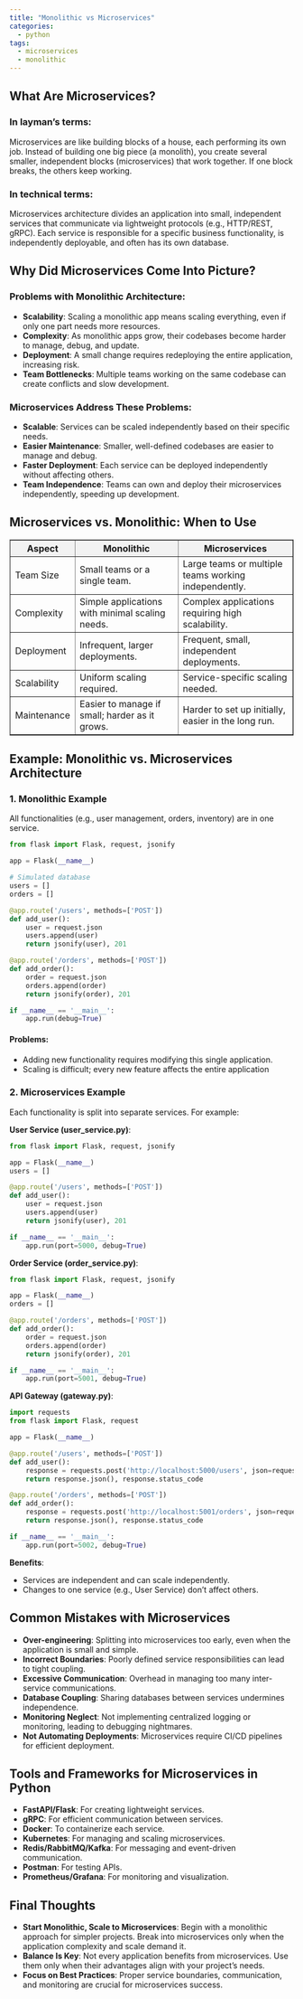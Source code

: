 ```yaml
---
title: "Monolithic vs Microservices"
categories:
  - python
tags:
  - microservices
  - monolithic
---
```

## What Are Microservices?
### In layman’s terms:
Microservices are like building blocks of a house, each performing its own job. Instead of building one big piece (a monolith), you create several smaller, independent blocks (microservices) that work together. If one block breaks, the others keep working.

### In technical terms:
Microservices architecture divides an application into small, independent services that communicate via lightweight protocols (e.g., HTTP/REST, gRPC). Each service is responsible for a specific business functionality, is independently deployable, and often has its own database.

## Why Did Microservices Come Into Picture?
### Problems with Monolithic Architecture:

- **Scalability**: Scaling a monolithic app means scaling everything, even if only one part needs more resources.
- **Complexity**: As monolithic apps grow, their codebases become harder to manage, debug, and update.
- **Deployment**: A small change requires redeploying the entire application, increasing risk.
- **Team Bottlenecks**: Multiple teams working on the same codebase can create conflicts and slow development.

### Microservices Address These Problems:

- **Scalable**: Services can be scaled independently based on their specific needs.
- **Easier Maintenance**: Smaller, well-defined codebases are easier to manage and debug.
- **Faster Deployment**: Each service can be deployed independently without affecting others.
- **Team Independence**: Teams can own and deploy their microservices independently, speeding up development.

## Microservices vs. Monolithic: When to Use
<table border="1" style="border-collapse: collapse; width: 100%;">
    <thead>
        <tr style="background-color: #f2f2f2;">
            <th>Aspect</th>
            <th>Monolithic</th>
            <th>Microservices</th>
        </tr>
    </thead>
    <tbody>
        <tr>
            <td>Team Size</td>
            <td>Small teams or a single team.</td>
            <td>Large teams or multiple teams working independently.</td>
        </tr>
        <tr>
            <td>Complexity</td>
            <td>Simple applications with minimal scaling needs.</td>
            <td>Complex applications requiring high scalability.</td>
        </tr>
        <tr>
            <td>Deployment</td>
            <td>Infrequent, larger deployments.</td>
            <td>Frequent, small, independent deployments.</td>
        </tr>
        <tr>
            <td>Scalability</td>
            <td>Uniform scaling required.</td>
            <td>Service-specific scaling needed.</td>
        </tr>
        <tr>
            <td>Maintenance</td>
            <td>Easier to manage if small; harder as it grows.</td>
            <td>Harder to set up initially, easier in the long run.</td>
        </tr>
    </tbody>
</table>

		

## Example: Monolithic vs. Microservices Architecture
### 1. Monolithic Example
All functionalities (e.g., user management, orders, inventory) are in one service.
```python
from flask import Flask, request, jsonify

app = Flask(__name__)

# Simulated database
users = []
orders = []

@app.route('/users', methods=['POST'])
def add_user():
    user = request.json
    users.append(user)
    return jsonify(user), 201

@app.route('/orders', methods=['POST'])
def add_order():
    order = request.json
    orders.append(order)
    return jsonify(order), 201

if __name__ == '__main__':
    app.run(debug=True)
```
#### Problems:

- Adding new functionality requires modifying this single application.
- Scaling is difficult; every new feature affects the entire application

### 2. Microservices Example
Each functionality is split into separate services. For example:

**User Service (user_service.py)**:
```python
from flask import Flask, request, jsonify

app = Flask(__name__)
users = []

@app.route('/users', methods=['POST'])
def add_user():
    user = request.json
    users.append(user)
    return jsonify(user), 201

if __name__ == '__main__':
    app.run(port=5000, debug=True)
```
**Order Service (order_service.py)**:
```python
from flask import Flask, request, jsonify

app = Flask(__name__)
orders = []

@app.route('/orders', methods=['POST'])
def add_order():
    order = request.json
    orders.append(order)
    return jsonify(order), 201

if __name__ == '__main__':
    app.run(port=5001, debug=True)
```
**API Gateway (gateway.py)**:
```python
import requests
from flask import Flask, request

app = Flask(__name__)

@app.route('/users', methods=['POST'])
def add_user():
    response = requests.post('http://localhost:5000/users', json=request.json)
    return response.json(), response.status_code

@app.route('/orders', methods=['POST'])
def add_order():
    response = requests.post('http://localhost:5001/orders', json=request.json)
    return response.json(), response.status_code

if __name__ == '__main__':
    app.run(port=5002, debug=True)
```
**Benefits**:

- Services are independent and can scale independently.
- Changes to one service (e.g., User Service) don’t affect others.
		
## Common Mistakes with Microservices
- **Over-engineering**: Splitting into microservices too early, even when the application is small and simple.
- **Incorrect Boundaries**: Poorly defined service responsibilities can lead to tight coupling.
- **Excessive Communication**: Overhead in managing too many inter-service communications.
- **Database Coupling**: Sharing databases between services undermines independence.
- **Monitoring Neglect**: Not implementing centralized logging or monitoring, leading to debugging nightmares.
- **Not Automating Deployments**: Microservices require CI/CD pipelines for efficient deployment.

## Tools and Frameworks for Microservices in Python
- **FastAPI/Flask**: For creating lightweight services.
- **gRPC**: For efficient communication between services.
- **Docker**: To containerize each service.
- **Kubernetes**: For managing and scaling microservices.
- **Redis/RabbitMQ/Kafka**: For messaging and event-driven communication.
- **Postman**: For testing APIs.
- **Prometheus/Grafana**: For monitoring and visualization.

## Final Thoughts
- **Start Monolithic, Scale to Microservices**: Begin with a monolithic approach for simpler projects. Break into microservices only when the application complexity and scale demand it.
- **Balance Is Key**: Not every application benefits from microservices. Use them only when their advantages align with your project’s needs.
- **Focus on Best Practices**: Proper service boundaries, communication, and monitoring are crucial for microservices success.